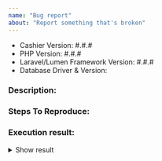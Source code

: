 ```yaml
---
name: "Bug report"
about: "Report something that's broken"
---
```


<!-- DO NOT THROW THIS AWAY -->
<!-- Fill out the FULL versions with patch versions -->

- Cashier Version: #.#.#
- PHP Version: #.#.#
- Laravel/Lumen Framework Version: #.#.#
- Database Driver & Version:

### Description:


### Steps To Reproduce:


### Execution result:

<details>
    <summary>Show result</summary>

    // paste result here

</details>
